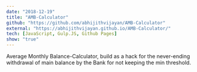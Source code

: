 ```yaml
---
date: "2018-12-19"
title: "AMB-Calculator"
github: "https://github.com/abhijithvijayan/AMB-Calculator"
external: "https://abhijithvijayan.github.io/AMB-Calculator/"
tech: [JavaScript, Gulp.JS, Github Pages]
show: "true"
---
```


Average Monthly Balance-Calculator, build as a hack for the never-ending withdrawal of main balance by the Bank for not keeping the min threshold.
